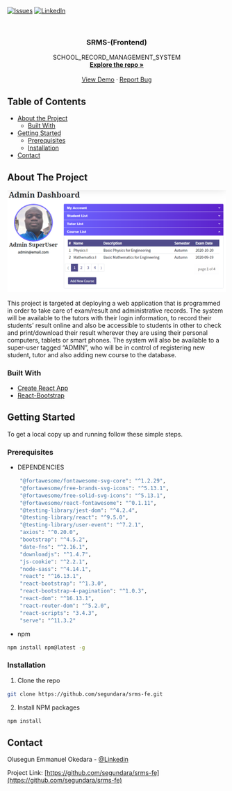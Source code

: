 <!--
*** Thanks for checking out this README Template. If you have a suggestion that would
*** make this better, please fork the repo and create a pull request or simply open
*** an issue with the tag "enhancement".
*** Thanks again! Now go create something AMAZING! :D
***
***
***
*** To avoid retyping too much info. Do a search and replace for the following:
*** github_username, repo_name
-->



[![Issues][issues-shield]][issues-url]
[![LinkedIn][linkedin-shield]][linkedin-url]



<!-- PROJECT LOGO -->
<br />
<p align="center">

  <h3 align="center">SRMS-(Frontend)</h3>

  <p align="center">
    SCHOOL_RECORD_MANAGEMENT_SYSTEM
    <br />
    <a href="https://github.com/segundara/srms-fe"><strong>Explore the repo »</strong></a>
    <br />
    <br />
    <a href="https://srms-ck-fe.herokuapp.com/">View Demo</a>
    ·
    <a href="https://github.com/segundara/srms-fe/issues">Report Bug</a>
  </p>
</p>



<!-- TABLE OF CONTENTS -->
## Table of Contents

* [About the Project](#about-the-project)
  * [Built With](#built-with)
* [Getting Started](#getting-started)
  * [Prerequisites](#prerequisites)
  * [Installation](#installation)
* [Contact](#contact)



<!-- ABOUT THE PROJECT -->
## About The Project

[![Product Name Screen Shot][product-screenshot]](https://srms-ck-fe.herokuapp.com/)

This project is targeted at deploying a web application that is programmed in order to take care of exam/result and administrative records.
The system will be available to the tutors with their login information, to record their students’ result online and also be accessible to students in other to check and print/download their result wherever they are using their personal computers, tablets or smart phones. 
The system will also be available to a super-user tagged “ADMIN”, who will be in control of registering new student, tutor and also adding new course to the database.



### Built With

* [Create React App](https://github.com/facebook/create-react-app)
* [React-Bootstrap](https://react-bootstrap.github.io/)



<!-- GETTING STARTED -->
## Getting Started

To get a local copy up and running follow these simple steps.

### Prerequisites

* DEPENDENCIES
```sh
    "@fortawesome/fontawesome-svg-core": "^1.2.29",
    "@fortawesome/free-brands-svg-icons": "^5.13.1",
    "@fortawesome/free-solid-svg-icons": "^5.13.1",
    "@fortawesome/react-fontawesome": "^0.1.11",
    "@testing-library/jest-dom": "^4.2.4",
    "@testing-library/react": "^9.5.0",
    "@testing-library/user-event": "^7.2.1",
    "axios": "^0.20.0",
    "bootstrap": "^4.5.2",
    "date-fns": "^2.16.1",
    "downloadjs": "^1.4.7",
    "js-cookie": "^2.2.1",
    "node-sass": "^4.14.1",
    "react": "^16.13.1",
    "react-bootstrap": "^1.3.0",
    "react-bootstrap-4-pagination": "^1.0.3",
    "react-dom": "^16.13.1",
    "react-router-dom": "^5.2.0",
    "react-scripts": "3.4.3",
    "serve": "^11.3.2"
```

* npm
```sh
npm install npm@latest -g
```

### Installation

1. Clone the repo
```sh
git clone https://github.com/segundara/srms-fe.git
```
2. Install NPM packages
```sh
npm install
```


<!-- CONTACT -->
## Contact

Olusegun Emmanuel Okedara - [@Linkedin](https://www.linkedin.com/in/olusegunemmanuelokedara/)

Project Link: [https://github.com/segundara/srms-fe](https://github.com/segundara/srms-fe)





<!-- MARKDOWN LINKS & IMAGES -->
<!-- https://www.markdownguide.org/basic-syntax/#reference-style-links -->
[issues-shield]: https://img.shields.io/github/issues/segundara/srms-fe.svg?style=flat-square
[issues-url]: https://github.com/segundara/srms-fe/issues
[linkedin-shield]: https://img.shields.io/badge/-LinkedIn-black.svg?style=flat-square&logo=linkedin&colorB=555
[linkedin-url]: https://www.linkedin.com/in/olusegunemmanuelokedara/
[product-screenshot]: https://github.com/segundara/srms-fe/blob/main/public/srms_1.PNG
